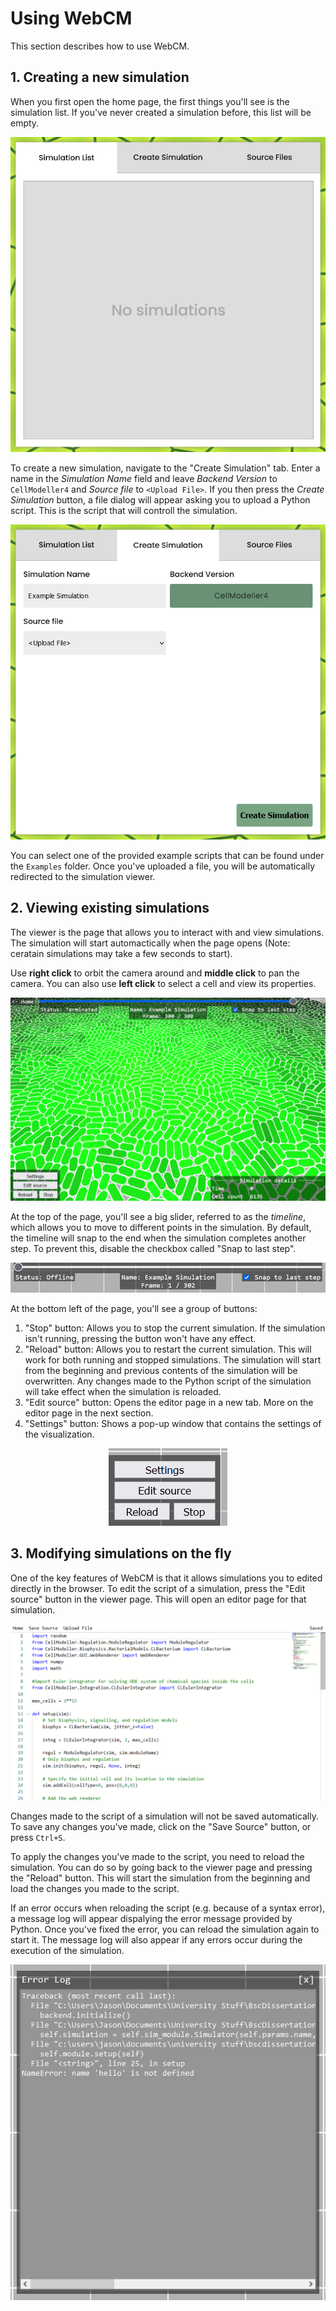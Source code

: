 # Using WebCM
This section describes how to use WebCM.

## 1. Creating a new simulation
When you first open the home page, the first things you'll see is the simulation list. If you've never created a simulation before, this list will be empty.

<p align="center"><img src="/Documentation/Screenshots/screenshot1.png" alt="Sim List image"/></p>

To create a new simulation, navigate to the "Create Simulation" tab. Enter a name in the *Simulation Name* field and leave *Backend Version* to `CellModeller4` and *Source file* to `<Upload File>`. If you then press the *Create Simulation* button, a file dialog will appear asking you to upload a Python script. This is the script that will controll the simulation.

<p align="center"><img src="/Documentation/Screenshots/screenshot2.png" alt="Create sim image"/></p>

You can select one of the provided example scripts that can be found under the `Examples` folder. Once you've uploaded a file, you will be automatically redirected to the simulation viewer. 

## 2. Viewing existing simulations
The viewer is the page that allows you to interact with and view simulations. The simulation will start automactically when the page opens (Note: ceratain simulations may take a few seconds to start). 

Use **right click** to orbit the camera around and **middle click** to pan the camera. You can also use **left click** to select a cell and view its properties. 

<p align="center"><img src="/Documentation/Screenshots/screenshot7.png" alt="Viewer image"/></p>

At the top of the page, you'll see a big slider, referred to as the *timeline*, which allows you to move to different points in the simulation. By default, the timeline will snap to the end when the simulation completes another step. To prevent this, disable the checkbox called "Snap to last step". 

<p align="center"><img src="/Documentation/Screenshots/screenshot3.png" alt="Timelime image"/></p>

At the bottom left of the page, you'll see a group of buttons:

 1. "Stop" button: Allows you to stop the current simulation. If the simulation isn't running, pressing the button won't have any effect.
 2. "Reload" button: Allows you to restart the current simulation. This will work for both running and stopped simulations. The simulation will start from the beginning and previous contents of the simulation will be overwritten. Any changes made to the Python script of the simulation will take effect when the simulation is reloaded.
 3. "Edit source" button: Opens the editor page in a new tab. More on the editor page in the next section.
 4. "Settings" button: Shows a pop-up window that contains the settings of the visualization.

<p align="center"><img src="/Documentation/Screenshots/screenshot4.png" alt="Buttons image"/></p>

## 3. Modifying simulations on the fly
One of the key features of WebCM is that it allows simulations you to edited directly in the browser. To edit the script of a simulation, press the "Edit source" button in the viewer page. This will open an editor page for that simulation. 

<p align="center"><img src="/Documentation/Screenshots/screenshot5.png" alt="Example editor page"/></p>

Changes made to the script of a simulation will not be saved automatically. To save any changes you've made, click on the "Save Source" button, or press `Ctrl+S`. 

To apply the changes you've made to the script, you need to reload the simulation. You can do so by going back to the viewer page and pressing the "Reload" button. This will start the simulation from the beginning and load the changes you made to the script.

If an error occurs when reloading the script (e.g. because of a syntax error), a message log will appear dispalying the error message provided by Python. Once you've fixed the error, you can reload the simulation again to start it. The message log will also appear if any errors occur during the execution of the simulation. 

<p align="center"><img src="/Documentation/Screenshots/screenshot6.png" alt="Message log error"/></p>

